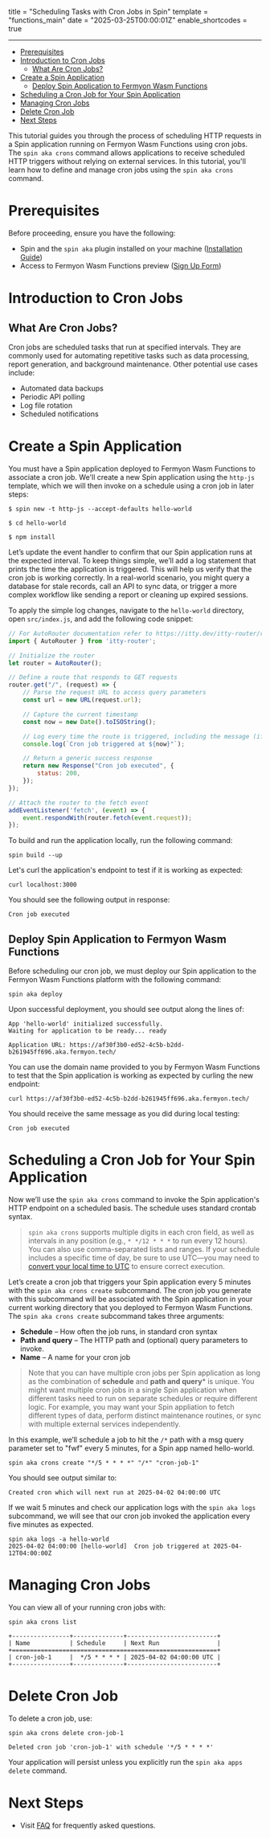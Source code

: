 title = "Scheduling Tasks with Cron Jobs in Spin"
template = "functions_main"
date = "2025-03-25T00:00:01Z"
enable_shortcodes = true

---
- [Prerequisites](#prerequisites)
- [Introduction to Cron Jobs](#introduction-to-cron-jobs)
  - [What Are Cron Jobs?](#what-are-cron-jobs)
- [Create a Spin Application](#create-a-spin-application)
  - [Deploy Spin Application to Fermyon Wasm Functions](#deploy-spin-application-to-fermyon-wasm-functions)
- [Scheduling a Cron Job for Your Spin Application](#scheduling-a-cron-job-for-your-spin-application)
- [Managing Cron Jobs](#managing-cron-jobs)
- [Delete Cron Job](#delete-cron-job)
- [Next Steps](#next-steps)
  
This tutorial guides you through the process of scheduling HTTP requests in a Spin application running on Fermyon Wasm Functions using cron jobs. The `spin aka crons` command allows applications to receive scheduled HTTP triggers without relying on external services. In this tutorial, you'll learn how to define and manage cron jobs using the `spin aka crons` command.

# Prerequisites
Before proceeding, ensure you have the following:

- Spin and the `spin aka` plugin installed on your machine ([Installation Guide](./quickstart.md))
- Access to Fermyon Wasm Functions preview ([Sign Up Form](https://fibsu0jcu2g.typeform.com/fwf-preview))

# Introduction to Cron Jobs

## What Are Cron Jobs?

Cron jobs are scheduled tasks that run at specified intervals. They are commonly used for automating repetitive tasks such as data processing, report generation, and background maintenance. Other potential use cases include: 

* Automated data backups
* Periodic API polling
* Log file rotation
* Scheduled notifications

# Create a Spin Application 

You must have a Spin application deployed to Fermyon Wasm Functions to associate a cron job. We'll create a new Spin application using the `http-js` template, which we will then invoke on a schedule using a cron job in later steps:

<!-- @selectiveCpy -->

```console
$ spin new -t http-js --accept-defaults hello-world

$ cd hello-world

$ npm install
```

Let’s update the event handler to confirm that our Spin application runs at the expected interval. To keep things simple, we’ll add a log statement that prints the time the application is triggered. This will help us verify that the cron job is working correctly. In a real-world scenario, you might query a database for stale records, call an API to sync data, or trigger a more complex workflow like sending a report or cleaning up expired sessions. 

To apply the simple log changes, navigate to the `hello-world` directory, open `src/index.js`, and add the following code snippet:

<!-- @selectiveCpy -->

```javascript 
// For AutoRouter documentation refer to https://itty.dev/itty-router/routers/autorouter
import { AutoRouter } from 'itty-router';

// Initialize the router
let router = AutoRouter();

// Define a route that responds to GET requests 
router.get("/", (request) => {
    // Parse the request URL to access query parameters
    const url = new URL(request.url);

    // Capture the current timestamp
    const now = new Date().toISOString();

    // Log every time the route is triggered, including the message (if any)
    console.log(`Cron job triggered at ${now}"`);

    // Return a generic success response
    return new Response("Cron job executed", {
        status: 200,
    });
});

// Attach the router to the fetch event
addEventListener('fetch', (event) => {
    event.respondWith(router.fetch(event.request));
});
```

To build and run the application locally, run the following command:

<!-- @selectiveCpy -->

```console
spin build --up
```

Let's curl the application's endpoint to test if it is working as expected:

<!-- @selectiveCpy -->

```console
curl localhost:3000
```

 You should see the following output in response:

<!-- @nocpy -->

```console
Cron job executed
```

## Deploy Spin Application to Fermyon Wasm Functions

Before scheduling our cron job, we must deploy our Spin application to the Fermyon Wasm Functions platform with the following command:

<!-- @selectiveCpy -->

```console
spin aka deploy
```

Upon successful deployment, you should see output along the lines of:

<!-- @nocpy -->

```console
App 'hello-world' initialized successfully.
Waiting for application to be ready... ready                                                                                   

Application URL: https://af30f3b0-ed52-4c5b-b2dd-b261945ff696.aka.fermyon.tech/
```

You can use the domain name provided to you by Fermyon Wasm Functions to test that the Spin application is working as expected by curling the new endpoint:

<!-- @selectiveCpy -->

```console
curl https://af30f3b0-ed52-4c5b-b2dd-b261945ff696.aka.fermyon.tech/
```

You should receive the same message as you did during local testing:

<!-- @nocpy -->

```console
Cron job executed
```

# Scheduling a Cron Job for Your Spin Application

Now we’ll use the `spin aka crons` command to invoke the Spin application's HTTP endpoint on a scheduled basis. The schedule uses standard crontab syntax.

> `spin aka crons` supports multiple digits in each cron field, as well as intervals in any position (e.g., `* */12 * * *` to run every 12 hours). You can also use comma-separated lists and ranges. If your schedule includes a specific time of day, be sure to use UTC—you may need to [convert your local time to UTC](https://www.worldtimebuddy.com/?pl=1&lid=100&h=100&hf=1) to ensure correct execution.

Let’s create a cron job that triggers your Spin application every 5 minutes with the `spin aka crons create` subcommand. The cron job you generate with this subcommand will be associated with the Spin application in your current working directory that you deployed to Fermyon Wasm Functions. The `spin aka crons create` subcommand takes three arguments:

* **Schedule** – How often the job runs, in standard cron syntax
* **Path and query** – The HTTP path and (optional) query parameters to invoke.   
* **Name** – A name for your cron job

> Note that you can have multiple cron jobs per Spin application as long as the combination of **schedule** and **path and query*** is unique. You might want multiple cron jobs in a single Spin application when different tasks need to run on separate schedules or require different logic. For example, you may want your Spin appliation to fetch different types of data, perform distinct maintenance routines, or sync with multiple external services independently.

In this example, we’ll schedule a job to hit the `/*` path with a msg query parameter set to "fwf" every 5 minutes, for a Spin app named hello-world.

<!-- @selectiveCpy -->

```console
spin aka crons create "*/5 * * * *" "/*" "cron-job-1"
```

You should see output similar to:

<!-- @nocpy -->

```console
Created cron which will next run at 2025-04-02 04:00:00 UTC
```

If we wait 5 minutes and check our application logs with the `spin aka logs` subcommand, we will see that our cron job invoked the application every five minutes as expected. 

<!-- @nocpy -->

```console
spin aka logs -a hello-world
2025-04-02 04:00:00 [hello-world]  Cron job triggered at 2025-04-12T04:00:00Z
```

# Managing Cron Jobs

You can view all of your running cron jobs with:

<!-- @selectiveCpy -->

```console
spin aka crons list
```

<!-- @nocpy -->

```console
+----------------+--------------+-------------------------+
| Name           | Schedule     | Next Run                |
+=========================================================+
| cron-job-1     |  */5 * * * * | 2025-04-02 04:00:00 UTC |
+----------------+--------------+-------------------------+
```

# Delete Cron Job

To delete a cron job, use:

<!-- @selectiveCpy -->

```console
spin aka crons delete cron-job-1
```

<!-- @nocpy -->

```console
Deleted cron job 'cron-job-1' with schedule '*/5 * * * *'
```

Your application will persist unless you explicitly run the `spin aka apps delete` command. 

# Next Steps

* Visit [FAQ](faq.md) for frequently asked questions.
